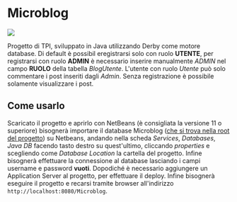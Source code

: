 # Microblog
![](https://img.shields.io/badge/PROGETTO-SCOLASTICO-green?style=for-the-badge&logo=google-scholar&logoColor=green)

  Progetto di TPI, sviluppato in Java utilizzando Derby come motore database.
  Di default è possibil eregistrarsi solo con ruolo **UTENTE**, per registrarsi con ruolo **ADMIN** è necessario inserire manualmente       _ADMIN_ nel campo **RUOLO** della tabella _BlogUtente_.
  L'utente con ruolo _Utente_ può solo commentare i post inseriti dagli _Admin_. Senza registrazione è possibile solamente visualizzare i   post.
  
## Come usarlo
  Scaricato il progetto e aprirlo con NetBeans (è consigliata la versione 11 o superiore) bisognerà importare il database Microblog ([che si trova nella root del progetto](https://github.com/Tutor-00/Microblog_Restful/tree/master/Microblog)) su Netbeans, andando nella scheda _Services_, _Databases_, _Java DB_ facendo tasto destro su quest'ultimo, cliccando _properties_ e scegliendo come _Database Location_ la cartella del progetto. Infine bisognerà effettuare la connessione al database lasciando i campi username e password **vuoti**. Dopodiché è necessario aggiungere un Application Server al progetto, per effettuare il deploy. Infine bisognerà eseguire il progetto e recarsi tramite browser all'indirizzo  ```http://localhost:8080/Microblog```. 
